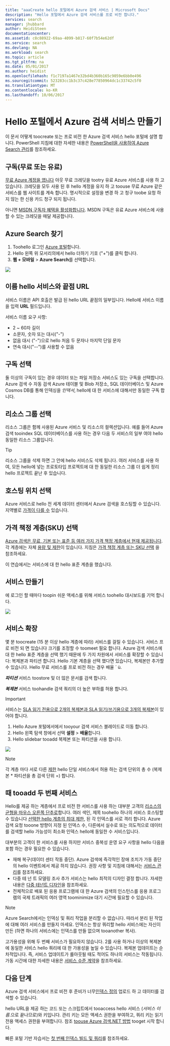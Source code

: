 ```yaml
---
title: "aaaCreate hello 포털에서 Azure 검색 서비스 | Microsoft Docs"
description: "Hello 포털에서 Azure 검색 서비스를 프로 비전 합니다."
services: search
manager: jhubbard
author: HeidiSteen
documentationcenter: 
ms.assetid: c8c88922-69aa-4099-b817-60f7b54e62df
ms.service: search
ms.devlang: NA
ms.workload: search
ms.topic: article
ms.tgt_pltfrm: na
ms.date: 05/01/2017
ms.author: heidist
ms.openlocfilehash: f1c7197a1467e32bd4b360b165c9059e6bb0e496
ms.sourcegitcommit: 523283cc1b3c37c428e77850964dc1c33742c5f0
ms.translationtype: MT
ms.contentlocale: ko-KR
ms.lasthandoff: 10/06/2017
---
```

# <a name="create-an-azure-search-service-in-hello-portal"></a>Hello 포털에서 Azure 검색 서비스 만들기

이 문서 어떻게 toocreate 또는 프로 비전 한 Azure 검색 서비스 hello 포털에 설명 합니다. PowerShell 지침에 대한 자세한 내용은 [PowerShell을 사용하여 Azure Search 관리](search-manage-powershell.md)를 참조하세요.

## <a name="subscribe-free-or-paid"></a>구독(무료 또는 유료)

[무료 Azure 계정을 엽니다](https://azure.microsoft.com/pricing/free-trial/?WT.mc_id=A261C142F) 아웃 무료 크레딧을 tootry 유료 Azure 서비스를 사용 하 고 있습니다. 크레딧을 모두 사용 된 후 hello 계정을 유지 하 고 toouse 무료 Azure 같은 서비스를 웹 사이트를 계속 합니다. 명시적으로 설정을 변경 하 고 청구 toobe 요청 하지 않는 한 신용 카드 청구 되지 됩니다.

아니면 [MSDN 구독자 혜택을 활성화합니다](https://azure.microsoft.com/pricing/member-offers/msdn-benefits-details/?WT.mc_id=A261C142F). MSDN 구독은 유료 Azure 서비스에 사용할 수 있는 크레딧을 매달 제공합니다. 

## <a name="find-azure-search"></a>Azure Search 찾기
1. Toohello 로그인 [Azure 포털](https://portal.azure.com/)합니다.
2. Hello 왼쪽 위 모서리의에서 hello 더하기 기호 ("+")를 클릭 합니다.
3. **웹 + 모바일** > **Azure Search**를 선택합니다.

![](./media/search-create-service-portal/find-search2.png)

## <a name="name-hello-service-and-url-endpoint"></a>이름 hello 서비스와 끝점 URL

서비스 이름은 API 호출은 발급 된 hello URL 끝점의 일부입니다. Hello에 서비스 이름을 입력 **URL** 필드입니다. 

서비스 이름 요구 사항:
   * 2 ~ 60자 길이
   * 소문자, 숫자 또는 대시("-")
   * 없음 대시 ("-")으로 hello 처음 두 문자나 마지막 단일 문자
   * 연속 대시("--")를 사용할 수 없음

## <a name="select-a-subscription"></a>구독 선택
둘 이상의 구독이 있는 경우 데이터 또는 파일 저장소 서비스도 있는 구독을 선택합니다. Azure 검색 수 자동 검색 Azure 테이블 및 Blob 저장소, SQL 데이터베이스 및 Azure Cosmos DB를 통해 인덱싱을 *인덱서*, hello에 대 한 서비스에 대해서만 동일한 구독 합니다.

## <a name="select-a-resource-group"></a>리소스 그룹 선택
리소스 그룹은 함께 사용된 Azure 서비스 및 리소스의 컬렉션입니다. 예를 들어 Azure 검색 tooindex SQL 데이터베이스를 사용 하는 경우 다음 두 서비스의 일부 여야 hello 동일한 리소스 그룹입니다.

> [!TIP]
> 리소스 그룹을 삭제 하면 그 안에 hello 서비스도 삭제 됩니다. 여러 서비스를 사용 하 여, 모든 hello에 넣는 프로토타입 프로젝트에 대 한 동일한 리소스 그룹 더 쉽게 정리 hello 프로젝트 끝난 후 있습니다. 

## <a name="select-a-hosting-location"></a>호스팅 위치 선택 
Azure 서비스로 hello 전 세계 데이터 센터에서 Azure 검색을 호스팅할 수 있습니다. 지역별로 [가격이 다를 수](https://azure.microsoft.com/pricing/details/search/) 있습니다.

## <a name="select-a-pricing-tier-sku"></a>가격 책정 계층(SKU) 선택
[Azure 검색은 무료, 기본 또는 표준 등 여러 가지 가격 책정 계층에서 현재 제공됩니다](https://azure.microsoft.com/pricing/details/search/). 각 계층에는 자체 [용량 및 제한](search-limits-quotas-capacity.md)이 있습니다. 지침은 [가격 책정 계층 또는 SKU 선택](search-sku-tier.md) 을 참조하세요.

이 연습에서는 서비스에 대 한 hello 표준 계층을 했습니다.

## <a name="create-your-service"></a>서비스 만들기

에 로그인 할 때마다 toopin 쉬운 액세스를 위해 서비스 toohello 대시보드를 기억 합니다.

![](./media/search-create-service-portal/new-service2.png)

## <a name="scale-your-service"></a>서비스 확장
몇 분 toocreate (15 분 이상 hello 계층에 따라) 서비스를 걸릴 수 있습니다. 서비스 프로 비전 되 면 있습니다 크기를 조정할 수 toomeet 필요 합니다. Azure 검색 서비스에 대 한 hello 표준 계층을 선택 했기 때문에 두 가지 차원에서 서비스를 확장할 수 있습니다: 복제본과 파티션 합니다. Hello 기본 계층을 선택 했다면 있습니다, 복제본만 추가할 수 있습니다. Hello 무료 서비스를 프로 비전 하는 경우 배율 ´ ù.

***파티션*** 서비스 toostore 및 더 많은 문서를 검색 합니다.

***복제본*** 서비스 toohandle 검색 쿼리의 더 높은 부하를 허용 합니다.

> [!Important]
> 서비스는 [SLA 읽기 전용으로 2개의 복제본과 SLA 읽기/쓰기용으로 3개의 복제본](https://azure.microsoft.com/support/legal/sla/search/v1_0/)이 있어야 합니다.

1. Hello Azure 포털에서에서 tooyour 검색 서비스 블레이드로 이동 합니다.
2. Hello 왼쪽 탐색 창에서 선택 **설정** > **배율**합니다.
3. Hello slidebar tooadd 복제본 또는 파티션을 사용 합니다.

![](./media/search-create-service-portal/settings-scale.png)

> [!Note] 
> 각 계층 마다 서로 다른 [제한](search-limits-quotas-capacity.md) hello 단일 서비스에서 허용 하는 검색 단위의 총 수 (복제본 * 파티션을 총 검색 단위 =) 합니다.

## <a name="when-tooadd-a-second-service"></a>때 tooadd 두 번째 서비스

Hello를 제공 하는 계층에서 프로 비전 한 서비스를 사용 하는 대부분 고객의 [리소스의 균형을 마우스 오른쪽 단추로](search-sku-tier.md)합니다. 여러 색인, 제목 toohello 하나의 서비스 호스팅할 수 있습니다 [선택한 hello 계층의 최대 제한](search-capacity-planning.md), 된 각 인덱스를 서로 격리 합니다. Azure 검색 요청 tooone 방향이 지정 된 인덱스 수, 다른에서 실수로 또는 의도적으로 데이터를 검색할 hello 가능성이 최소화 인덱스 hello에 동일한 수 서비스입니다.

대부분의 고객이 한 서비스를 사용 하지만 서비스 중복성 운영 요구 사항을 hello 다음을 포함 하는 경우 필요한 수 있습니다.

+ 재해 복구(데이터 센터 작동 중단). Azure 검색에 즉각적인 장애 조치가 가동 중단의 hello 이벤트에서 제공 하지 않습니다. 권장 사항 및 지침에 대해서는 [서비스 관리](search-manage.md)를 참조하세요.
+ 다중 테 넌 트 모델링 조사 추가 서비스는 hello 최적의 디자인 결정 합니다. 자세한 내용은 [다중 테넌트 디자인](search-modeling-multitenant-saas-applications.md)을 참조하세요.
+ 전체적으로 배포 된 응용 프로그램에 대 한 Azure 검색의 인스턴스를 응용 프로그램의 국제 트래픽의 여러 영역 toominimize 대기 시간에 필요할 수 있습니다.

> [!NOTE]
> Azure Search에서는 인덱싱 및 쿼리 작업을 분리할 수 없습니다. 따라서 분리 된 작업에 대해 여러 서비스를 만들지 마세요. 인덱스는 항상 쿼리할 hello 서비스에는 자신이 만든 (하면 하나의 서비스에는 인덱스를 만들 없으며 tooanother 복사).
>

고가용성을 위해 두 번째 서비스가 필요하지 않습니다. 2를 사용 하거나 이상의 복제본에 동일한 서비스 hello 쿼리에 대 한 가용성을 높일 수 있습니다. 복제본 업데이트는 순차적입니다. 즉, 서비스 업데이트가 롤아웃될 때도 적어도 하나의 서비스는 작동됩니다. 가동 시간에 대한 자세한 내용은 [서비스 수준 계약](https://azure.microsoft.com/support/legal/sla/search/v1_0/)을 참조하세요.

## <a name="next-steps"></a>다음 단계
Azure 검색 서비스에서 프로 비전 후 준비가 너무[인덱스 정의](search-what-is-an-index.md) 업로드 하 고 데이터를 검색할 수 있습니다.

hello URL을 제공 하는 코드 또는 스크립트에서 tooaccess hello 서비스 (*서비스 이름*.으로 끝나므로)와 키입니다. 관리 키는 모든 액세스 권한을 부여하고, 쿼리 키는 읽기 전용 액세스 권한을 부여합니다. 참조 [toouse Azure 검색.NET 방법](search-howto-dotnet-sdk.md) tooget 시작 합니다.

빠른 포털 기반 자습서는 [첫 번째 인덱스 빌드 및 쿼리](search-get-started-portal.md)를 참조하세요.

